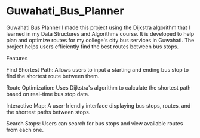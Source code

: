 # Guwahati_Bus_Planner

Guwahati Bus Planner
I made this project using the Dijkstra algorithm that I learned in my Data Structures and Algorithms course. It is developed to help plan and optimize routes for my college's city bus services in Guwahati. The project helps users efficiently find the best routes between bus stops.

Features

Find Shortest Path: Allows users to input a starting and ending bus stop to find the shortest route between them.

Route Optimization: Uses Dijkstra's algorithm to calculate the shortest path based on real-time bus stop data.

Interactive Map: A user-friendly interface displaying bus stops, routes, and the shortest paths between stops.

Search Stops: Users can search for bus stops and view available routes from each one.
